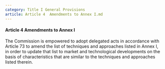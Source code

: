 ```yaml
---
category: Title I General Provisions
article: Article 4  Amendments to Annex I.md
---
```


#### Article 4  Amendments to Annex I

The Commission is empowered to adopt delegated acts in accordance with Article 73 to amend the list of techniques and approaches listed in Annex I, in order to update that list to market and technological developments on the basis of characteristics that are similar to the techniques and approaches listed therein.